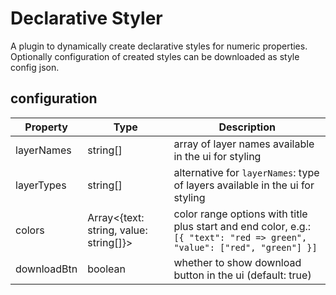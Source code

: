 # Declarative Styler

A plugin to dynamically create declarative styles for numeric properties.
Optionally configuration of created styles can be downloaded as style config json.

## configuration

| Property    | Type                                   | Description                                                                                                              |
|-------------|----------------------------------------|--------------------------------------------------------------------------------------------------------------------------|
| layerNames  | string[]                               | array of layer names available in the ui for styling                                                                     |
| layerTypes  | string[]                               | alternative for `layerNames`: type of layers available in the ui for styling                                             |
| colors      | Array<{text: string, value: string[]}> | color range options with title plus start and end color, e.g.: `[{ "text": "red => green", "value": ["red", "green"] }]` |
| downloadBtn | boolean                                | whether to show download button in the ui (default: true)                                                                |
